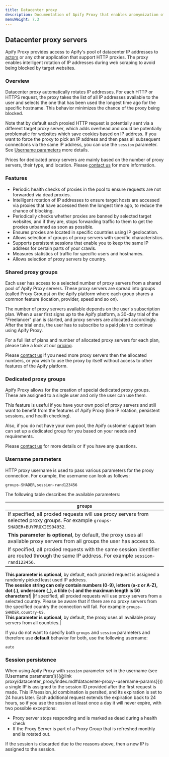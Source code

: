 ```yaml
---
title: Datacenter proxy
description: Documentation of Apify Proxy that enables anonymization of access to websites and IP rotation.
menuWeight: 7.3
---
```


## [](#datacenter-proxy)Datacenter proxy servers

Apify Proxy provides access to Apify's pool of datacenter IP addresses to [actors](./actor) or any other application that support HTTP proxies. The proxy enables intelligent rotation of IP addresses during web scraping to avoid being blocked by target websites.

### [](#datacenter-proxy--overview)Overview

Datacenter proxy automatically rotates IP addresses. For each HTTP or HTTPS request, the proxy takes the list of all IP addresses available to the user and selects the one that has been used the longest time ago for the specific hostname. This behavior minimizes the chance of the proxy being blocked.

Note that by default each proxied HTTP request is potentially sent via a different target proxy server, which adds overhead and could be potentially problematic for websites which save cookies based on IP address. If you want to force the proxy to pick an IP address and then pass all subsequent connections via the same IP address, you can use the `session` parameter. See [Username parameters](#datacenter-proxy--username-params) more details.

Prices for dedicated proxy servers are mainly based on the number of proxy servers, their type, and location. Please [contact us](/contact) for more information.

### [](#datacenter-proxy--features)Features

*   Periodic health checks of proxies in the pool to ensure requests are not forwarded via dead proxies.
*   Intelligent rotation of IP addresses to ensure target hosts are accessed via proxies that have accessed them the longest time ago, to reduce the chance of blocking.
*   Periodically checks whether proxies are banned by selected target websites, and if they are, stops forwarding traffic to them to get the proxies unbanned as soon as possible.
*   Ensures proxies are located in specific countries using IP geolocation.
*   Allows selection of groups of proxy servers with specific characteristics.
*   Supports persistent sessions that enable you to keep the same IP address for certain parts of your crawls.
*   Measures statistics of traffic for specific users and hostnames.
*   Allows selection of proxy servers by country.

### [](#datacenter-proxy--shared)Shared proxy groups

Each user has access to a selected number of proxy servers from a shared pool of Apify Proxy servers. These proxy servers are spread into groups (called Proxy Groups) on the Apify platform where each group shares a common feature (location, provider, speed and so on).

The number of proxy servers available depends on the user's subscription plan. When a user first signs up to the Apify platform, a 30-day trial of the "Freelancer" plan is started, and proxy servers are allocated accordingly. After the trial ends, the user has to subscribe to a paid plan to continue using Apify Proxy.

For a full list of plans and number of allocated proxy servers for each plan, please take a look at our [pricing](/pricing).

Please [contact us](/contact) if you need more proxy servers then the allocated numbers, or you wish to use the proxy by itself without access to other features of the Apify platform.

### [](#datacenter-proxy--dedicated)Dedicated proxy groups

Apify Proxy allows for the creation of special dedicated proxy groups. These are assigned to a single user and only the user can use them.

This feature is useful if you have your own pool of proxy servers and still want to benefit from the features of Apify Proxy (like IP rotation, persistent sessions, and health checking).

Also, if you do not have your own pool, the [](/contact)Apify customer support team can set up a dedicated group for you based on your needs and requirements.

Please [contact us](/contact) for more details or if you have any questions.

### [](#datacenter-proxy--username-params)Username parameters

HTTP proxy username is used to pass various parameters for the proxy connection. For example, the username can look as follows:

    groups-SHADER,session-rand123456

The following table describes the available parameters:

|`groups`|
|--- |
|If specified, all proxied requests will use proxy servers from selected proxy groups. For example `groups-SHADER+BUYPROXIES94952`.  
**This parameter is optional**, by default, the proxy uses all available proxy servers from all groups the user has access to.|
|If specified, all proxied requests with the same session identifier are routed through the same IP address. For example `session-rand123456`.  
**This parameter is optional**, by default, each proxied request is assigned a randomly picked least used IP address.  
**The session string can only contain numbers (0-9), letters (a-z or A-Z), dot (.), underscore (_), a tilde (~) and the maximum length is 50 characters!**|
|If specified, all proxied requests will use proxy servers from a selected country. Please be aware that if there are no proxy servers from the specified country the connection will fail. For example `groups-SHADER,country-US`.  
**This parameter is optional**, by default, the proxy uses all available proxy servers from all countries.|


If you do not want to specify both `groups` and `session` parameters and therefore use **default** behavior for both, use the following username:

    auto

### [](#datacenter-proxy--session-persistence)Session persistence

When using Apify Proxy with `session` parameter set in the username (see [Username parameters]({{@link proxy/datacenter_proxy/index.md#datacenter-proxy--username-params}})) a single IP is assigned to the session ID provided after the first request is made. This IP/session_id combination is persited, and its expiration is set to 24 hours later. Each additional request extends the expiration back to 24 hours, so if you use the session at least once a day it will never expire, with two possible exceptions:

*   Proxy server stops responding and is marked as dead during a health check
*   If the Proxy Server is part of a Proxy Group that is refreshed monthly and is rotated out.

If the session is discarded due to the reasons above, then a new IP is assigned to the session.
